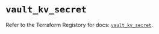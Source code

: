 # `vault_kv_secret`

Refer to the Terraform Registory for docs: [`vault_kv_secret`](https://www.terraform.io/docs/providers/vault/r/kv_secret).
